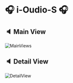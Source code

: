 # 🎧 i-Oudio-S 🎧

## 🔈 Main View
![MainViews](https://user-images.githubusercontent.com/59547116/121701628-0f335300-cb0c-11eb-9699-e45f7f5cf333.gif)



## 🔈 Detail View
![DetailView](https://user-images.githubusercontent.com/59547116/121701641-10fd1680-cb0c-11eb-9018-ebce691cdf9e.gif)
